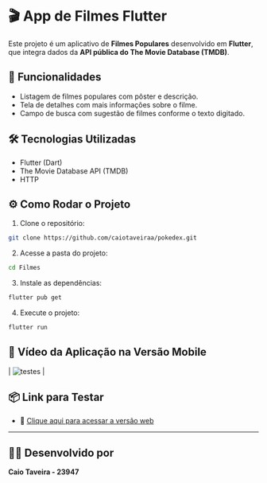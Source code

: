 # 🎬 App de Filmes Flutter

Este projeto é um aplicativo de **Filmes Populares** desenvolvido em **Flutter**, que integra dados da **API pública do The Movie Database (TMDB)**.

## 🚀 Funcionalidades

- Listagem de filmes populares com pôster e descrição.
- Tela de detalhes com mais informações sobre o filme.
- Campo de busca com sugestão de filmes conforme o texto digitado.

## 🛠️ Tecnologias Utilizadas

- Flutter (Dart)
- The Movie Database API (TMDB)
- HTTP

## ⚙️ Como Rodar o Projeto

1. Clone o repositório:

```bash
git clone https://github.com/caiotaveiraa/pokedex.git
```

2. Acesse a pasta do projeto:

```bash
cd Filmes
```

3. Instale as dependências:

```bash
flutter pub get
```

4. Execute o projeto:

```bash
flutter run
```

## 📱 Vídeo da Aplicação na Versão Mobile

| ![testes](imagens/video.gif) |

## 📦 Link para Testar

- 🔗 [Clique aqui para acessar a versão web](https://preview.flutlab.io/caio_taveira/filmes/)

---

## 👨‍🎓 Desenvolvido por

**Caio Taveira - 23947**
